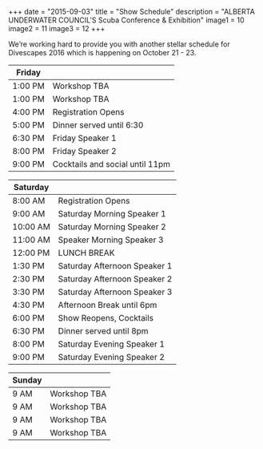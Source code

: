 +++
date        = "2015-09-03"
title       = "Show Schedule"
description = "ALBERTA UNDERWATER COUNCIL'S Scuba Conference & Exhibition"
image1 = 10
image2 = 11
image3 = 12
+++

We’re working hard to provide you with another stellar schedule for Divescapes 2016 which is happening on October 21 - 23.

<table>
<thead>
<tr>
<th>Friday</th>
<th></th></tr>
</thead>
<tbody>
<tr><td>1:00 PM</td><td>Workshop TBA</td></tr>
<tr><td>1:00 PM</td><td>Workshop TBA</td></tr>
<tr><td>4:00 PM</td><td>Registration Opens</td></tr>
<tr><td>5:00 PM</td><td>Dinner served until 6:30</td></tr>
<tr><td>6:30 PM</td><td>Friday Speaker 1</td></tr>
<tr><td>8:00 PM</td><td>Friday Speaker 2</td></tr>
<tr><td>9:00 PM</td><td>Cocktails and social until 11pm</td></tr>
</tbody>
</table>
<table>
<thead>
<tr>
<th>Saturday</th>
<th></th></tr>
</thead>
<tbody>
<tr><td>8:00 AM</td><td>Registration Opens</td></tr>
<tr><td>9:00 AM</td><td>Saturday Morning Speaker 1</td></tr>
<tr><td>10:00 AM</td><td>Saturday Morning Speaker 2</td></tr>
<tr><td>11:00 AM</td><td>Speaker Morning Speaker 3</td></tr>
<tr><td>12:00 PM</td><td>LUNCH BREAK</td></tr>
<tr><td>1:30 PM</td><td>Saturday Afternoon Speaker 1</td></tr>
<tr><td>2:30 PM</td><td>Saturday Afternoon Speaker 2</td></tr>
<tr><td>3:30 PM</td><td>Saturday Afternoon Speaker 3</td></tr>
<tr><td>4:30 PM</td><td>Afternoon Break until 6pm</td></tr>
<tr><td>6:00 PM</td><td>Show Reopens, Cocktails</td></tr>
<tr><td>6:30 PM</td><td>Dinner served until 8pm</td></tr>
<tr><td>8:00 PM</td><td>Saturday Evening Speaker 1</td></tr>
<tr><td>9:00 PM</td><td>Saturday Evening Speaker 2</td></tr>
</tbody>
</table>
<table>
<thead>
<tr>
<th>Sunday</th>
<th></th></tr>
</thead>
<tbody>
<tr><td>9 AM</td><td>Workshop TBA</td></tr>
<tr><td>9 AM</td><td>Workshop TBA</td></tr>
<tr><td>9 AM</td><td>Workshop TBA</td></tr>
<tr><td>9 AM</td><td>Workshop TBA</td></tr>
</tbody>
</table>
